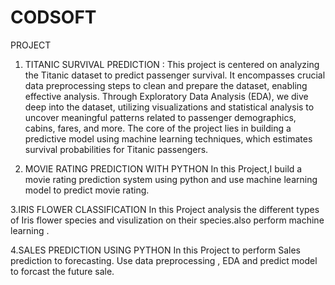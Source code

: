 # CODSOFT
PROJECT

1. TITANIC SURVIVAL PREDICTION :
This project is centered on analyzing the Titanic dataset to predict passenger survival. It encompasses crucial data preprocessing steps to clean and prepare the dataset, enabling effective analysis. Through Exploratory Data Analysis (EDA), we dive deep into the dataset, utilizing visualizations and statistical analysis to uncover meaningful patterns related to passenger demographics, cabins, fares, and more. The core of the project lies in building a predictive model using machine learning techniques, which estimates survival probabilities for Titanic passengers.

2. MOVIE RATING PREDICTION WITH PYTHON
   In this Project,I build a movie rating prediction system using python and use machine learning model to predict movie rating.

3.IRIS FLOWER CLASSIFICATION
   In this Project analysis the different types of Iris flower species and visulization on their species.also perform machine learning .

4.SALES PREDICTION USING PYTHON
   In this Project to perform Sales prediction to forecasting. Use data preprocessing , EDA and predict model to forcast the future sale.
